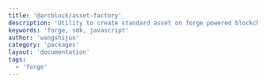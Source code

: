 ```yaml
---
title: '@arcblock/asset-factory'
description: 'Utility to create standard asset on forge powered blockchain'
keywords: 'forge, sdk, javascript'
author: 'wangshijun'
category: 'packages'
layout: 'documentation'
tags:
  - 'forge'
---
```




  